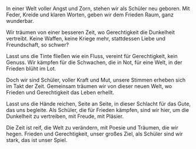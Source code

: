 In einer Welt voller Angst und Zorn,
stehen wir als Schüler neu geboren.
Mit Feder, Kreide und klaren Worten,
geben wir dem Frieden Raum, ganz wunderbar.

Wir träumen von einer besseren Zeit,
wo Gerechtigkeit die Dunkelheit vertreibt.
Keine Waffen, keine Kriege mehr,
stattdessen Liebe und Freundschaft, so schwer?

Lasst uns die Tinte fließen wie ein Fluss,
vereint für Gerechtigkeit, kein Genuss.
Wir kämpfen für die Schwachen, die in Not,
für eine Welt, in der Frieden blüht im Lot.

Doch wir sind Schüler, voller Kraft und Mut,
unsere Stimmen erheben sich im Takt der Zeit.
Gemeinsam träumen wir von dieser neuen Welt,
wo Frieden und Gerechtigkeit das Leben erhellt.

Lasst uns die Hände reichen, Seite an Seite,
in dieser Schlacht für das Gute, das uns begleite.
Als Schüler, die für Frieden kämpfen, sind wir hier,
um die Dunkelheit zu vertreiben, mit Freude, mit Pläsier.

Die Zeit ist reif, die Welt zu verändern,
mit Poesie und Träumen, die wir hegen.
Frieden und Gerechtigkeit, unser großes Ziel,
als Schüler sind wir stark, das ist unser Spiel.